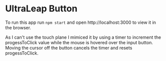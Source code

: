# UltraLeap Button

To run this app run `npm start` and open http://localhost:3000 to view it in the browser.

As I can't use the touch plane I mimiced it by using a timer to increment the progessToClick value while
the mouse is hovered over the input button. Moving the cursor off the button cancels the timer and resets
progessToClick.
